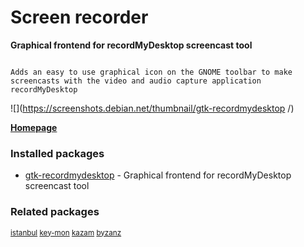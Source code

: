 # Screen recorder

__Graphical frontend for recordMyDesktop screencast tool__

```

Adds an easy to use graphical icon on the GNOME toolbar to make
screencasts with the video and audio capture application recordMyDesktop

```

![](https://screenshots.debian.net/thumbnail/gtk-recordmydesktop /)


 **[Homepage](http://recordmydesktop.sourceforge.net)**

### Installed packages

* [gtk-recordmydesktop](https://packages.debian.org/stretch/gtk-recordmydesktop) - Graphical frontend for recordMyDesktop screencast tool

### Related packages

<sub> [istanbul](https://packages.debian.org/stretch/istanbul) [key-mon](https://packages.debian.org/stretch/key-mon) [kazam](https://packages.debian.org/stretch/kazam) [byzanz](https://packages.debian.org/stretch/byzanz)  </sub>
